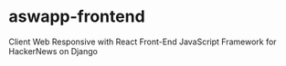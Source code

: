 # aswapp-frontend
Client Web Responsive with React Front-End JavaScript Framework for HackerNews on Django 
